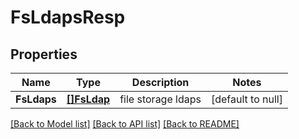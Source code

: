 # FsLdapsResp

## Properties
Name | Type | Description | Notes
------------ | ------------- | ------------- | -------------
**FsLdaps** | [**[]FsLdap**](FSLdap.md) | file storage ldaps | [default to null]

[[Back to Model list]](../README.md#documentation-for-models) [[Back to API list]](../README.md#documentation-for-api-endpoints) [[Back to README]](../README.md)


